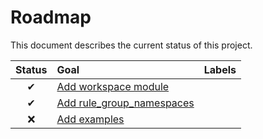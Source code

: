# Roadmap

This document describes the current status of this project.


| Status | Goal | Labels | 
| :---: | :--- | --- | 
| ✔ | [Add workspace module]() ||
| ✔ | [Add rule_group_namespaces]() ||
| ❌ | [Add examples]() ||